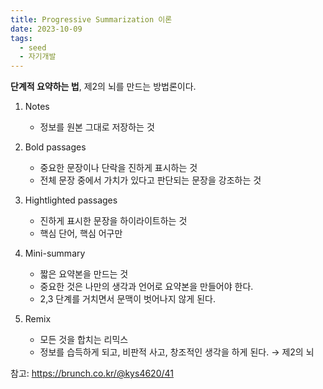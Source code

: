 ```yaml
---
title: Progressive Summarization 이론
date: 2023-10-09
tags:
  - seed
  - 자기개발
---
```

**단계적 요약하는 법**, 제2의 뇌를 만드는 방법론이다.

1. Notes
	- 정보를 원본 그대로 저장하는 것

2. Bold passages
	- 중요한 문장이나 단락을 진하게 표시하는 것
	- 전체 문장 중에서 가치가 있다고 판단되는 문장을 강조하는 것

3. Hightlighted passages
	- 진하게 표시한 문장을 하이라이트하는 것
	- 핵심 단어, 핵심 어구만

4. Mini-summary
	- 짧은 요약본을 만드는 것
	- 중요한 것은 나만의 생각과 언어로 요약본을 만들어야 한다.
	- 2,3 단계를 거치면서 문맥이 벗어나지 않게 된다.

5. Remix
	- 모든 것을 합치는 리믹스
	- 정보를 습득하게 되고, 비판적 사고, 창조적인 생각을 하게 된다.
	  → 제2의 뇌

참고:
https://brunch.co.kr/@kys4620/41